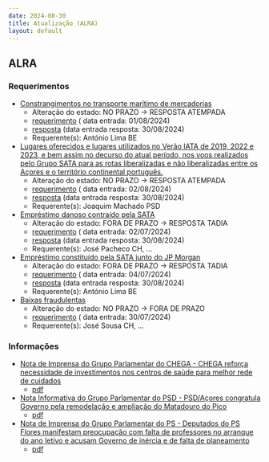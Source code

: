 ```yaml
---
date: 2024-08-30
title: Atualização (ALRA)
layout: default
---
```

## ALRA

### Requerimentos

* [Constrangimentos no transporte marítimo de mercadorias](http://base.alra.pt:82/4DACTION/w_pesquisa_registo/4/8448)
  * Alteração do estado: NO PRAZO → RESPOSTA ATEMPADA
  * [requerimento](http://base.alra.pt:82/Doc_Req/XIIIreque114.pdf) ( data entrada: 01/08/2024)
  * [resposta](http://base.alra.pt:82/Doc_Req/XIIIrequeresp114.pdf) (data entrada resposta: 30/08/2024)
  * Requerente(s): António Lima BE
* [Lugares oferecidos e lugares utilizados no Verão IATA de 2019, 2022 e 2023, e bem assim no decurso do atual período, nos voos realizados pelo Grupo SATA para as rotas liberalizadas e não liberalizadas entre os Açores e o território continental português.](http://base.alra.pt:82/4DACTION/w_pesquisa_registo/4/8453)
  * Alteração do estado: NO PRAZO → RESPOSTA ATEMPADA
  * [requerimento](http://base.alra.pt:82/Doc_Req/XIIIreque117.pdf) ( data entrada: 02/08/2024)
  * [resposta](http://base.alra.pt:82/Doc_Req/XIIIrequeresp117.pdf) (data entrada resposta: 30/08/2024)
  * Requerente(s): Joaquim Machado PSD
* [Empréstimo danoso contraído pela SATA](http://base.alra.pt:82/4DACTION/w_pesquisa_registo/4/8386)
  * Alteração do estado: FORA DE PRAZO → RESPOSTA TADIA
  * [requerimento](http://base.alra.pt:82/Doc_Req/XIIIreque81.pdf) ( data entrada: 02/07/2024)
  * [resposta](http://base.alra.pt:82/Doc_Req/XIIIrequeresp81.pdf) (data entrada resposta: 30/08/2024)
  * Requerente(s): José Pacheco CH, ...
* [Empréstimo constituído pela SATA junto do JP Morgan](http://base.alra.pt:82/4DACTION/w_pesquisa_registo/4/8390)
  * Alteração do estado: FORA DE PRAZO → RESPOSTA TADIA
  * [requerimento](http://base.alra.pt:82/Doc_Req/XIIIreque83.pdf) ( data entrada: 04/07/2024)
  * [resposta](http://base.alra.pt:82/Doc_Req/XIIIrequeresp83.pdf) (data entrada resposta: 30/08/2024)
  * Requerente(s): António Lima BE
* [Baixas fraudulentas](http://base.alra.pt:82/4DACTION/w_pesquisa_registo/4/8436)
  * Alteração do estado: NO PRAZO → FORA DE PRAZO
  * [requerimento](http://base.alra.pt:82/Doc_Req/XIIIreque108.pdf) ( data entrada: 30/07/2024)
  * Requerente(s): José Sousa CH, ...

### Informações

* [Nota de Imprensa do Grupo Parlamentar do CHEGA - CHEGA reforça necessidade de investimentos nos centros de saúde para melhor rede de cuidados](http://base.alra.pt:82/4DACTION/w_pesquisa_registo/8/20123)
  * [pdf](http://base.alra.pt:82/Doc_Noticias/NI20123.pdf)
* [Nota Informativa do Grupo Parlamentar do PSD - PSD/Açores congratula Governo pela remodelação e ampliação do Matadouro do Pico](http://base.alra.pt:82/4DACTION/w_pesquisa_registo/8/20124)
  * [pdf](http://base.alra.pt:82/Doc_Noticias/NI20124.pdf)
* [Nota de Imprensa do Grupo Parlamentar do PS - Deputados do PS Flores manifestam preocupação com falta de professores no arranque do ano letivo e acusam Governo de inércia e de falta de planeamento](http://base.alra.pt:82/4DACTION/w_pesquisa_registo/8/20125)
  * [pdf](http://base.alra.pt:82/Doc_Noticias/NI20125.pdf)

